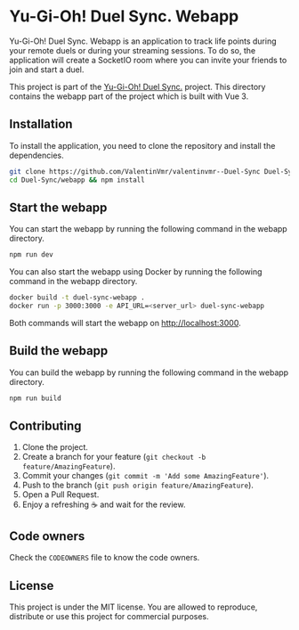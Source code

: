 # Yu-Gi-Oh! Duel Sync. Webapp

Yu-Gi-Oh! Duel Sync. Webapp is an application to track life points during your remote duels or during your streaming sessions.
To do so, the application will create a SocketIO room where you can invite your friends to join and start a duel.

This project is part of the [Yu-Gi-Oh! Duel Sync.](https://github.com/ValentinVmr/valentinvmr--Duel-Sync) project.
This directory contains the webapp part of the project which is built with Vue 3.

## Installation
To install the application, you need to clone the repository and install the dependencies.
```bash
git clone https://github.com/ValentinVmr/valentinvmr--Duel-Sync Duel-Sync
cd Duel-Sync/webapp && npm install
```

## Start the webapp
You can start the webapp by running the following command in the webapp directory.
```bash
npm run dev
```

You can also start the webapp using Docker by running the following command in the webapp directory.
```bash
docker build -t duel-sync-webapp .
docker run -p 3000:3000 -e API_URL=<server_url> duel-sync-webapp
```

Both commands will start the webapp on [http://localhost:3000](http://localhost:3000).

## Build the webapp
You can build the webapp by running the following command in the webapp directory.
```bash
npm run build
```

## Contributing
1. Clone the project.
2. Create a branch for your feature (`git checkout -b feature/AmazingFeature`).
3. Commit your changes (`git commit -m 'Add some AmazingFeature'`).
4. Push to the branch (`git push origin feature/AmazingFeature`).
5. Open a Pull Request.
6. Enjoy a refreshing :coffee: and wait for the review.

## Code owners
Check the `CODEOWNERS` file to know the code owners.

## License
This project is under the MIT license. You are allowed to reproduce, distribute or use this project for commercial purposes.
